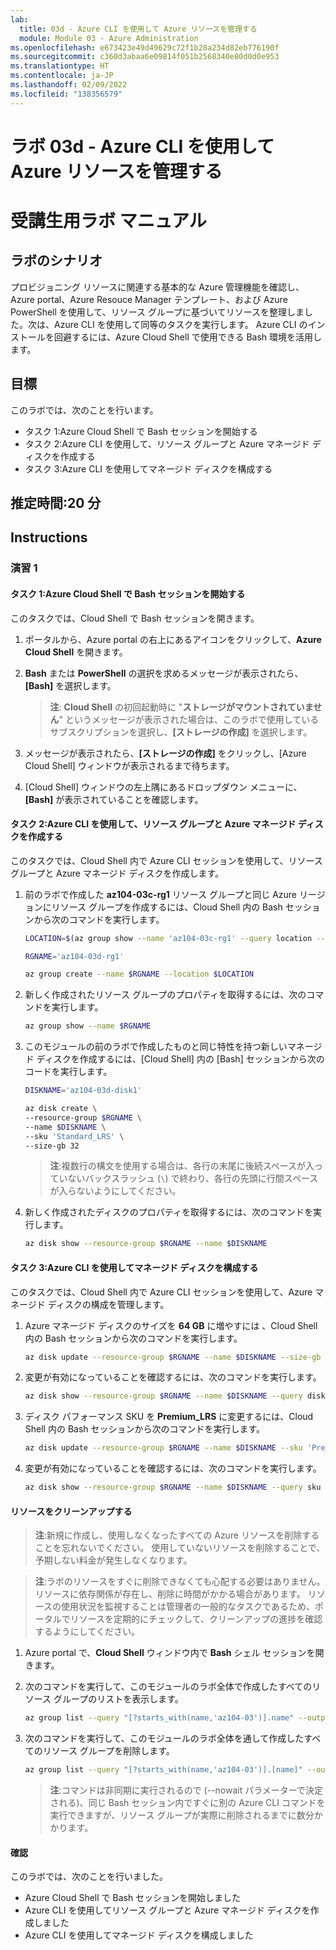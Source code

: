 ```yaml
---
lab:
  title: 03d - Azure CLI を使用して Azure リソースを管理する
  module: Module 03 - Azure Administration
ms.openlocfilehash: e673423e49d49629c72f1b28a234d82eb776190f
ms.sourcegitcommit: c360d3abaa6e09814f051b2568340e80d0d0e953
ms.translationtype: HT
ms.contentlocale: ja-JP
ms.lasthandoff: 02/09/2022
ms.locfileid: "138356579"
---
```

# <a name="lab-03d---manage-azure-resources-by-using-azure-cli"></a>ラボ 03d - Azure CLI を使用して Azure リソースを管理する
# <a name="student-lab-manual"></a>受講生用ラボ マニュアル

## <a name="lab-scenario"></a>ラボのシナリオ

プロビジョニング リソースに関連する基本的な Azure 管理機能を確認し、Azure portal、Azure Resouce Manager テンプレート、および Azure PowerShell を使用して、リソース グループに基づいてリソースを整理しました。次は、Azure CLI を使用して同等のタスクを実行します。 Azure CLI のインストールを回避するには、Azure Cloud Shell で使用できる Bash 環境を活用します。

## <a name="objectives"></a>目標

このラボでは、次のことを行います。

+ タスク 1:Azure Cloud Shell で Bash セッションを開始する
+ タスク 2:Azure CLI を使用して、リソース グループと Azure マネージド ディスクを作成する
+ タスク 3:Azure CLI を使用してマネージド ディスクを構成する

## <a name="estimated-timing-20-minutes"></a>推定時間:20 分

## <a name="instructions"></a>Instructions

### <a name="exercise-1"></a>演習 1

#### <a name="task-1-start-a-bash-session-in-azure-cloud-shell"></a>タスク 1:Azure Cloud Shell で Bash セッションを開始する

このタスクでは、Cloud Shell で Bash セッションを開きます。 

1. ポータルから、Azure portal の右上にあるアイコンをクリックして、**Azure Cloud Shell** を開きます。

1. **Bash** または **PowerShell** の選択を求めるメッセージが表示されたら、**[Bash]** を選択します。 

    >**注**: **Cloud Shell** の初回起動時に "**ストレージがマウントされていません**" というメッセージが表示された場合は、このラボで使用しているサブスクリプションを選択し、**[ストレージの作成]** を選択します。 

1. メッセージが表示されたら、**[ストレージの作成]** をクリックし、[Azure Cloud Shell] ウィンドウが表示されるまで待ちます。 

1. [Cloud Shell] ウィンドウの左上隅にあるドロップダウン メニューに、 **[Bash]** が表示されていることを確認します。

#### <a name="task-2-create-a-resource-group-and-an-azure-managed-disk-by-using-azure-cli"></a>タスク 2:Azure CLI を使用して、リソース グループと Azure マネージド ディスクを作成する

このタスクでは、Cloud Shell 内で Azure CLI セッションを使用して、リソース グループと Azure マネージド ディスクを作成します。

1. 前のラボで作成した **az104-03c-rg1** リソース グループと同じ Azure リージョンにリソース グループを作成するには、Cloud Shell 内の Bash セッションから次のコマンドを実行します。

   ```sh
   LOCATION=$(az group show --name 'az104-03c-rg1' --query location --out tsv)

   RGNAME='az104-03d-rg1'

   az group create --name $RGNAME --location $LOCATION
   ```
1. 新しく作成されたリソース グループのプロパティを取得するには、次のコマンドを実行します。

   ```sh
   az group show --name $RGNAME
   ```
1. このモジュールの前のラボで作成したものと同じ特性を持つ新しいマネージド ディスクを作成するには、[Cloud Shell] 内の [Bash] セッションから次のコードを実行します。

   ```sh
   DISKNAME='az104-03d-disk1'

   az disk create \
   --resource-group $RGNAME \
   --name $DISKNAME \
   --sku 'Standard_LRS' \
   --size-gb 32
   ```
    >**注**:複数行の構文を使用する場合は、各行の末尾に後続スペースが入っていないバックスラッシュ (`\`) で終わり、各行の先頭に行間スペースが入らないようにしてください。

1. 新しく作成されたディスクのプロパティを取得するには、次のコマンドを実行します。

   ```sh
   az disk show --resource-group $RGNAME --name $DISKNAME
   ```

#### <a name="task-3-configure-the-managed-disk-by-using-azure-cli"></a>タスク 3:Azure CLI を使用してマネージド ディスクを構成する

このタスクでは、Cloud Shell 内で Azure CLI セッションを使用して、Azure マネージド ディスクの構成を管理します。 

1. Azure マネージド ディスクのサイズを **64 GB** に増やすには 、Cloud Shell 内の Bash セッションから次のコマンドを実行します。

   ```sh
   az disk update --resource-group $RGNAME --name $DISKNAME --size-gb 64
   ```

1. 変更が有効になっていることを確認するには、次のコマンドを実行します。

   ```sh
   az disk show --resource-group $RGNAME --name $DISKNAME --query diskSizeGb
   ```

1. ディスク パフォーマンス SKU を **Premium_LRS** に変更するには、Cloud Shell 内の Bash セッションから次のコマンドを実行します。

   ```sh
   az disk update --resource-group $RGNAME --name $DISKNAME --sku 'Premium_LRS'
   ```

1. 変更が有効になっていることを確認するには、次のコマンドを実行します。

   ```sh
   az disk show --resource-group $RGNAME --name $DISKNAME --query sku
   ```

#### <a name="clean-up-resources"></a>リソースをクリーンアップする

 > **注**:新規に作成し、使用しなくなったすべての Azure リソースを削除することを忘れないでください。 使用していないリソースを削除することで、予期しない料金が発生しなくなります。

 > **注**:ラボのリソースをすぐに削除できなくても心配する必要はありません。 リソースに依存関係が存在し、削除に時間がかかる場合があります。 リソースの使用状況を監視することは管理者の一般的なタスクであるため、ポータルでリソースを定期的にチェックして、クリーンアップの進捗を確認するようにしてください。 

1. Azure portal で、**Cloud Shell** ウィンドウ内で **Bash** シェル セッションを開きます。

1. 次のコマンドを実行して、このモジュールのラボ全体で作成したすべてのリソース グループのリストを表示します。

   ```sh
   az group list --query "[?starts_with(name,'az104-03')].name" --output tsv
   ```

1. 次のコマンドを実行して、このモジュールのラボ全体を通して作成したすべてのリソース グループを削除します。

   ```sh
   az group list --query "[?starts_with(name,'az104-03')].[name]" --output tsv | xargs -L1 bash -c 'az group delete --name $0 --no-wait --yes'
   ```

    >**注**:コマンドは非同期に実行されるので (--nowait パラメーターで決定される)、同じ Bash セッション内ですぐに別の Azure CLI コマンドを実行できますが、リソース グループが実際に削除されるまでに数分かかります。

#### <a name="review"></a>確認

このラボでは、次のことを行いました。

- Azure Cloud Shell で Bash セッションを開始しました
- Azure CLI を使用してリソース グループと Azure マネージド ディスクを作成しました
- Azure CLI を使用してマネージド ディスクを構成しました
